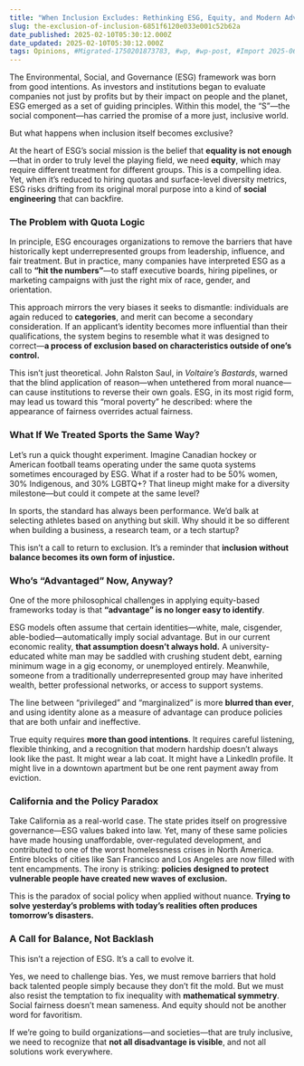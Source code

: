 ```yaml
---
title: "When Inclusion Excludes: Rethinking ESG, Equity, and Modern Advantage"
slug: the-exclusion-of-inclusion-6851f6120e033e001c52b62a
date_published: 2025-02-10T05:30:12.000Z
date_updated: 2025-02-10T05:30:12.000Z
tags: Opinions, #Migrated-1750201873783, #wp, #wp-post, #Import 2025-06-17 16:11
---
```


The Environmental, Social, and Governance (ESG) framework was born from good intentions. As investors and institutions began to evaluate companies not just by profits but by their impact on people and the planet, ESG emerged as a set of guiding principles. Within this model, the “S”—the social component—has carried the promise of a more just, inclusive world.

But what happens when inclusion itself becomes exclusive?

At the heart of ESG’s social mission is the belief that **equality is not enough**—that in order to truly level the playing field, we need **equity**, which may require different treatment for different groups. This is a compelling idea. Yet, when it’s reduced to hiring quotas and surface-level diversity metrics, ESG risks drifting from its original moral purpose into a kind of **social engineering** that can backfire.

### **The Problem with Quota Logic**

In principle, ESG encourages organizations to remove the barriers that have historically kept underrepresented groups from leadership, influence, and fair treatment. But in practice, many companies have interpreted ESG as a call to **“hit the numbers”**—to staff executive boards, hiring pipelines, or marketing campaigns with just the right mix of race, gender, and orientation.

This approach mirrors the very biases it seeks to dismantle: individuals are again reduced to **categories**, and merit can become a secondary consideration. If an applicant’s identity becomes more influential than their qualifications, the system begins to resemble what it was designed to correct—**a process of exclusion based on characteristics outside of one’s control.**

This isn’t just theoretical. John Ralston Saul, in *Voltaire’s Bastards*, warned that the blind application of reason—when untethered from moral nuance—can cause institutions to reverse their own goals. ESG, in its most rigid form, may lead us toward this “moral poverty” he described: where the appearance of fairness overrides actual fairness.

### **What If We Treated Sports the Same Way?**

Let’s run a quick thought experiment. Imagine Canadian hockey or American football teams operating under the same quota systems sometimes encouraged by ESG. What if a roster had to be 50% women, 30% Indigenous, and 30% LGBTQ+? That lineup might make for a diversity milestone—but could it compete at the same level?

In sports, the standard has always been performance. We’d balk at selecting athletes based on anything but skill. Why should it be so different when building a business, a research team, or a tech startup?

This isn’t a call to return to exclusion. It’s a reminder that **inclusion without balance becomes its own form of injustice.**

### **Who’s “Advantaged” Now, Anyway?**

One of the more philosophical challenges in applying equity-based frameworks today is that **“advantage” is no longer easy to identify**.

ESG models often assume that certain identities—white, male, cisgender, able-bodied—automatically imply social advantage. But in our current economic reality, **that assumption doesn’t always hold.** A university-educated white man may be saddled with crushing student debt, earning minimum wage in a gig economy, or unemployed entirely. Meanwhile, someone from a traditionally underrepresented group may have inherited wealth, better professional networks, or access to support systems.

The line between “privileged” and “marginalized” is more **blurred than ever**, and using identity alone as a measure of advantage can produce policies that are both unfair and ineffective.

True equity requires **more than good intentions**. It requires careful listening, flexible thinking, and a recognition that modern hardship doesn’t always look like the past. It might wear a lab coat. It might have a LinkedIn profile. It might live in a downtown apartment but be one rent payment away from eviction.

### **California and the Policy Paradox**

Take California as a real-world case. The state prides itself on progressive governance—ESG values baked into law. Yet, many of these same policies have made housing unaffordable, over-regulated development, and contributed to one of the worst homelessness crises in North America. Entire blocks of cities like San Francisco and Los Angeles are now filled with tent encampments. The irony is striking: **policies designed to protect vulnerable people have created new waves of exclusion.**

This is the paradox of social policy when applied without nuance. **Trying to solve yesterday’s problems with today’s realities often produces tomorrow’s disasters.**

### **A Call for Balance, Not Backlash**

This isn’t a rejection of ESG. It’s a call to evolve it.

Yes, we need to challenge bias. Yes, we must remove barriers that hold back talented people simply because they don’t fit the mold. But we must also resist the temptation to fix inequality with **mathematical symmetry**. Social fairness doesn’t mean sameness. And equity should not be another word for favoritism.

If we’re going to build organizations—and societies—that are truly inclusive, we need to recognize that **not all disadvantage is visible**, and not all solutions work everywhere.

